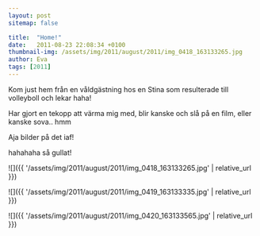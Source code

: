 ```yaml
---
layout: post
sitemap: false

title:  "Home!"
date:   2011-08-23 22:08:34 +0100
thumbnail-img: /assets/img/2011/august/2011/img_0418_163133265.jpg
author: Eva
tags: [2011]
---
```


Kom just hem från en våldgästning hos en Stina som resulterade till volleyboll och lekar haha!

Har gjort en tekopp att värma mig med, blir kanske och slå på en film, eller kanske sova.. hmm



Aja bilder på det iaf!










hahahaha så gullat!

![]({{ '/assets/img/2011/august/2011/img_0418_163133265.jpg'  | relative_url }})

![]({{ '/assets/img/2011/august/2011/img_0419_163133335.jpg'  | relative_url }})

![]({{ '/assets/img/2011/august/2011/img_0420_163133565.jpg'  | relative_url }})

